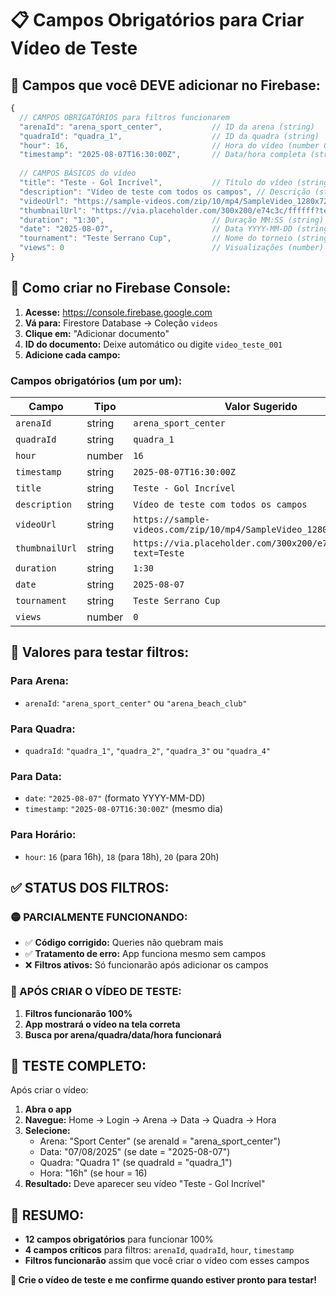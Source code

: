 # 📋 Campos Obrigatórios para Criar Vídeo de Teste

## 🎯 **Campos que você DEVE adicionar no Firebase:**

```javascript
{
  // CAMPOS OBRIGATÓRIOS para filtros funcionarem
  "arenaId": "arena_sport_center",           // ID da arena (string)
  "quadraId": "quadra_1",                    // ID da quadra (string)
  "hour": 16,                                // Hora do vídeo (number 0-23)
  "timestamp": "2025-08-07T16:30:00Z",       // Data/hora completa (string ISO)
  
  // CAMPOS BÁSICOS do vídeo
  "title": "Teste - Gol Incrível",           // Título do vídeo (string)
  "description": "Vídeo de teste com todos os campos", // Descrição (string)
  "videoUrl": "https://sample-videos.com/zip/10/mp4/SampleVideo_1280x720_1mb.mp4", // URL do vídeo (string)
  "thumbnailUrl": "https://via.placeholder.com/300x200/e74c3c/ffffff?text=Teste", // URL da thumbnail (string)
  "duration": "1:30",                        // Duração MM:SS (string)
  "date": "2025-08-07",                      // Data YYYY-MM-DD (string)
  "tournament": "Teste Serrano Cup",         // Nome do torneio (string)
  "views": 0                                 // Visualizações (number)
}
```

## 🔧 **Como criar no Firebase Console:**

1. **Acesse:** https://console.firebase.google.com
2. **Vá para:** Firestore Database → Coleção `videos`
3. **Clique em:** "Adicionar documento"
4. **ID do documento:** Deixe automático ou digite `video_teste_001`
5. **Adicione cada campo:**

### **Campos obrigatórios (um por um):**

| Campo | Tipo | Valor Sugerido |
|-------|------|----------------|
| `arenaId` | string | `arena_sport_center` |
| `quadraId` | string | `quadra_1` |
| `hour` | number | `16` |
| `timestamp` | string | `2025-08-07T16:30:00Z` |
| `title` | string | `Teste - Gol Incrível` |
| `description` | string | `Vídeo de teste com todos os campos` |
| `videoUrl` | string | `https://sample-videos.com/zip/10/mp4/SampleVideo_1280x720_1mb.mp4` |
| `thumbnailUrl` | string | `https://via.placeholder.com/300x200/e74c3c/ffffff?text=Teste` |
| `duration` | string | `1:30` |
| `date` | string | `2025-08-07` |
| `tournament` | string | `Teste Serrano Cup` |
| `views` | number | `0` |

## 🎯 **Valores para testar filtros:**

### **Para Arena:**
- `arenaId`: `"arena_sport_center"` ou `"arena_beach_club"`

### **Para Quadra:**
- `quadraId`: `"quadra_1"`, `"quadra_2"`, `"quadra_3"` ou `"quadra_4"`

### **Para Data:**
- `date`: `"2025-08-07"` (formato YYYY-MM-DD)
- `timestamp`: `"2025-08-07T16:30:00Z"` (mesmo dia)

### **Para Horário:**
- `hour`: `16` (para 16h), `18` (para 18h), `20` (para 20h)

## ✅ **STATUS DOS FILTROS:**

### **🟡 PARCIALMENTE FUNCIONANDO:**
- ✅ **Código corrigido:** Queries não quebram mais
- ✅ **Tratamento de erro:** App funciona mesmo sem campos
- ❌ **Filtros ativos:** Só funcionarão após adicionar os campos

### **🚀 APÓS CRIAR O VÍDEO DE TESTE:**
1. **Filtros funcionarão 100%**
2. **App mostrará o vídeo na tela correta**
3. **Busca por arena/quadra/data/hora funcionará**

## 🧪 **TESTE COMPLETO:**

Após criar o vídeo:
1. **Abra o app**
2. **Navegue:** Home → Login → Arena → Data → Quadra → Hora
3. **Selecione:**
   - Arena: "Sport Center" (se arenaId = "arena_sport_center")
   - Data: "07/08/2025" (se date = "2025-08-07")
   - Quadra: "Quadra 1" (se quadraId = "quadra_1")
   - Hora: "16h" (se hour = 16)
4. **Resultado:** Deve aparecer seu vídeo "Teste - Gol Incrível"

## 📝 **RESUMO:**
- **12 campos obrigatórios** para funcionar 100%
- **4 campos críticos** para filtros: `arenaId`, `quadraId`, `hour`, `timestamp`
- **Filtros funcionarão** assim que você criar o vídeo com esses campos

**🎯 Crie o vídeo de teste e me confirme quando estiver pronto para testar!**